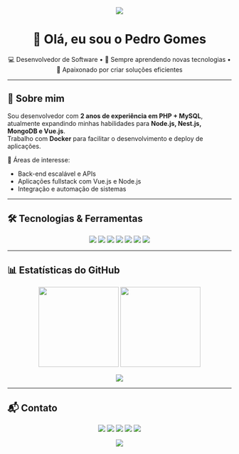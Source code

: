 <!-- Banner ou GIF no topo -->
<p align="center">
  <img src="https://capsule-render.vercel.app/api?type=waving&color=gradient&height=150&section=header" />
</p>

<h1 align="center">👋 Olá, eu sou o Pedro Gomes</h1>

<p align="center">
  💻 Desenvolvedor de Software • 🌱 Sempre aprendendo novas tecnologias • 🚀 Apaixonado por criar soluções eficientes
</p>

---

## 🚀 Sobre mim
Sou desenvolvedor com **2 anos de experiência em PHP + MySQL**, atualmente expandindo minhas habilidades para **Node.js, Nest.js, MongoDB e Vue.js**.  
Trabalho com **Docker** para facilitar o desenvolvimento e deploy de aplicações.

📌 Áreas de interesse:
- Back-end escalável e APIs
- Aplicações fullstack com Vue.js e Node.js
- Integração e automação de sistemas

---

## 🛠️ Tecnologias & Ferramentas
<p align="center">
  <img src="https://img.shields.io/badge/PHP-777BB4?style=for-the-badge&logo=php&logoColor=white" />
  <img src="https://img.shields.io/badge/MySQL-005C84?style=for-the-badge&logo=mysql&logoColor=white" />
  <img src="https://img.shields.io/badge/Node.js-339933?style=for-the-badge&logo=nodedotjs&logoColor=white" />
  <img src="https://img.shields.io/badge/NestJS-E0234E?style=for-the-badge&logo=nestjs&logoColor=white" />
  <img src="https://img.shields.io/badge/Vue.js-35495E?style=for-the-badge&logo=vuedotjs&logoColor=4FC08D" />
  <img src="https://img.shields.io/badge/Docker-2496ED?style=for-the-badge&logo=docker&logoColor=white" />
  <img src="https://img.shields.io/badge/MongoDB-4EA94B?style=for-the-badge&logo=mongodb&logoColor=white" />
</p>

---

## 📊 Estatísticas do GitHub
<p align="center">
  <img src="https://github-readme-stats.vercel.app/api?username=pedrogomes30&show_icons=true&theme=radical" height="180em" />
  <img src="https://github-readme-stats.vercel.app/api/top-langs/?username=pedrogomes30&layout=compact&theme=radical" height="180em" />
</p>

<p align="center">
  <img src="https://github-readme-activity-graph.vercel.app/graph?username=pedrogomes30&bg_color=0f0c29&color=ffffff&line=ff5c5c&point=ffb3b3&area=true&hide_border=true" />
</p>

---

## 📬 Contato
<p align="center">
  <a href="https://www.linkedin.com/in/pedro-gomes-027700aa/"><img src="https://img.shields.io/badge/LinkedIn-0077B5?style=for-the-badge&logo=linkedin&logoColor=white" /></a>
  <a href="https://www.instagram.com/pedrogomes30/"><img src="https://img.shields.io/badge/Instagram-E4405F?style=for-the-badge&logo=instagram&logoColor=white" /></a>
  <a href="https://www.facebook.com/pedro.gomes.33483"><img src="https://img.shields.io/badge/Facebook-1877F2?style=for-the-badge&logo=facebook&logoColor=white" /></a>
  <a href="https://api.whatsapp.com/send?phone=5522988015826"><img src="https://img.shields.io/badge/WhatsApp-25D366?style=for-the-badge&logo=whatsapp&logoColor=white" /></a>
  <a href="mailto:pgs_cf@hotmail.com"><img src="https://img.shields.io/badge/Outlook-0078D4?style=for-the-badge&logo=microsoft-outlook&logoColor=white" /></a>
</p>

<p align="center">
  <img src="https://capsule-render.vercel.app/api?type=waving&color=gradient&height=120&section=footer"/>
</p>
